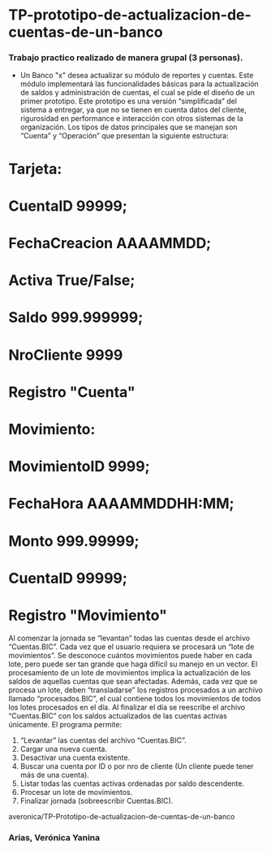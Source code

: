 # TP-prototipo-de-actualizacion-de-cuentas-de-un-banco
### Trabajo practico realizado de manera grupal (3 personas).

- Un Banco "x" desea actualizar su módulo de reportes y cuentas. Este módulo implementará las funcionalidades básicas para la actualización de saldos 
y administración de cuentas, el cual se pide el diseño de un primer prototipo.
Este prototipo es una versión “simplificada” del sistema a entregar, ya que no se tienen en cuenta datos del cliente,
rigurosidad en performance e interacción con otros sistemas de la organización.
Los tipos de datos principales que se manejan son “Cuenta” y “Operación” que presentan la siguiente
estructura:

# Tarjeta:
# CuentaID        99999;
# FechaCreacion   AAAAMMDD;
# Activa          True/False;
# Saldo           999.999999;
# NroCliente      9999
# Registro "Cuenta"

# Movimiento:
# MovimientoID   9999;
# FechaHora      AAAAMMDDHH:MM;
# Monto          999.99999;
# CuentaID       99999;
# Registro "Movimiento"

Al comenzar la jornada se “levantan” todas las cuentas desde el archivo “Cuentas.BIC”. Cada vez que el usuario
requiera se procesará un “lote de movimientos”. Se desconoce cuántos movimientos puede haber en cada lote,
pero puede ser tan grande que haga difícil su manejo en un vector.
El procesamiento de un lote de movimientos implica la actualización de los saldos de aquellas cuentas que sean
afectadas. Además, cada vez que se procesa un lote, deben “transladarse” los registros procesados a un archivo
llamado “procesados.BIC”, el cual contiene todos los movimientos de todos los lotes procesados en el día.
Al finalizar el día se reescribe el archivo “Cuentas.BIC” con los saldos actualizados de las cuentas activas
únicamente.
El programa permite:
1. “Levantar” las cuentas del archivo “Cuentas.BIC”.
2. Cargar una nueva cuenta.
3. Desactivar una cuenta existente.
4. Buscar una cuenta por ID o por nro de cliente (Un cliente puede tener más de una cuenta).
5. Listar todas las cuentas activas ordenadas por saldo descendente.
6. Procesar un lote de movimientos.
7. Finalizar jornada (sobreescribir Cuentas.BIC).

averonica/TP-Prototipo-de-actualizacion-de-cuentas-de-un-banco
### Arias, Verónica Yanina
